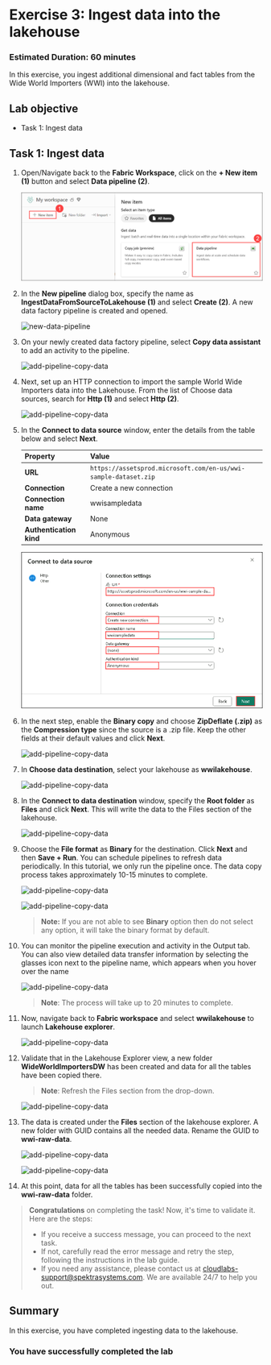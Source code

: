 # Exercise 3: Ingest data into the lakehouse

### Estimated Duration: 60 minutes

In this exercise, you ingest additional dimensional and fact tables from the Wide World Importers (WWI) into the lakehouse.

## Lab objective

- Task 1: Ingest data

## Task 1: Ingest data

1. Open/Navigate back to the **Fabric Workspace**, click on the **+ New item (1)** button and select **Data pipeline (2)**.

   ![](../media/221124(6).png)

2. In the **New pipeline** dialog box, specify the name as **IngestDataFromSourceToLakehouse (1)** and select **Create (2)**. A new data factory pipeline is created and opened.

   ![new-data-pipeline](../media/10/02.png)

3. On your newly created data factory pipeline, select **Copy data assistant** to add an activity to the pipeline.

   ![add-pipeline-copy-data](../media/10/03at.png)

4. Next, set up an HTTP connection to import the sample World Wide Importers data into the Lakehouse. From the list of Choose data sources, search for **Http (1)** and select **Http (2)**.

   ![add-pipeline-copy-data](../media/10/03ab.png)

5. In the **Connect to data source** window, enter the details from the table below and select **Next**.

    | Property | 	Value |
    | -- | -- |
    | **URL** | `https://assetsprod.microsoft.com/en-us/wwi-sample-dataset.zip` |
    | **Connection** | Create a new connection |
    | **Connection name** | wwisampledata |
    | **Data gateway** | None |
    | **Authentication kind** | Anonymous |

   ![](../media/221124(7).png)

5. In the next step, enable the **Binary copy** and choose **ZipDeflate (.zip)** as the **Compression type** since the source is a .zip file. Keep the other fields at their default values and click **Next**.

   ![add-pipeline-copy-data](../media/10/03ad.png)

6. In **Choose data destination**, select your lakehouse as **wwilakehouse**.

   ![add-pipeline-copy-data](../media/10/03ae.png)

7. In the **Connect to data destination** window, specify the **Root folder** as **Files** and click **Next**. This will write the data to the Files section of the lakehouse.

   ![add-pipeline-copy-data](../media/10/03af.png)

8. Choose the **File format** as **Binary** for the destination. Click **Next** and then **Save + Run**. You can schedule pipelines to refresh data periodically. In this tutorial, we only run the pipeline once. The data copy process takes approximately 10-15 minutes to complete.
 
   ![add-pipeline-copy-data](../media/10/03ag.png)

   ![add-pipeline-copy-data](../media/10/03ah.png)

   >**Note:** If you are not able to see **Binary** option then do not select any option, it will take the binary format by default.

9. You can monitor the pipeline execution and activity in the Output tab. You can also view detailed data transfer information by selecting the glasses icon next to the pipeline name, which appears when you hover over the name

   ![add-pipeline-copy-data](../media/10/03ai.png)

    >**Note**: The process will take up to 20 minutes to complete. 

11. Now, navigate back to **Fabric workspace** and select **wwilakehouse** to launch **Lakehouse explorer**.

    ![add-pipeline-copy-data](../media/09/22a.png)

12. Validate that in the Lakehouse Explorer view, a new folder **WideWorldImportersDW** has been created and data for all the tables have been copied there.

    >**Note**: Refresh the Files section from the drop-down. 

    ![add-pipeline-copy-data](../media/10/03ak.png)

13. The data is created under the **Files** section of the lakehouse explorer. A new folder with GUID contains all the needed data. Rename the GUID to **wwi-raw-data**.

    ![add-pipeline-copy-data](../media/10/03al.png)

    ![add-pipeline-copy-data](../media/10/03am.png)

14. At this point, data for all the tables has been successfully copied into the **wwi-raw-data** folder.

   > **Congratulations** on completing the task! Now, it's time to validate it. Here are the steps:
   > - If you receive a success message, you can proceed to the next task.
   > - If not, carefully read the error message and retry the step, following the instructions in the lab guide. 
   > - If you need any assistance, please contact us at cloudlabs-support@spektrasystems.com. We are available 24/7 to help you out.
 
   <validation step="97e3f082-96e0-4665-bdab-1a69221a56d9" />

## Summary

In this exercise, you have completed ingesting data to the lakehouse.

### You have successfully completed the lab
